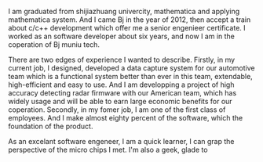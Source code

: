   I am graduated from shijiazhuang univercity, mathematica and applying mathematica system. And I came Bj in the year of 2012,
then accept a train about c/c++ development which offer me a senior engenieer certificate. I worked as an software developer about 
six years, and now I am in the coperation of Bj muniu tech. 

  There are two edges of experience I wanted to describe. Firstly, in my current job, I designed, developed a data capture system for our automotive team which is a functional system better than ever in this team, extendable, high-efficient and easy to use. And I am developping a project of high accuracy detecting radar firmware with our American team, which has widely usage and will be able to earn large economic benefits for our coperation. 
  Secondly, in my fomer job, I am one of the first class of employees. And I make almost eighty percent of the software, which the foundation of the product. 
  
  As an excelant software engeneer, I am a quick learner, I can grap the perspective of the micro chips I met. I'm also a geek, glade to 

